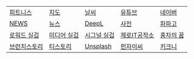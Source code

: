 <!-- 줄바꾸기는 행 끝에 스페이스 두칸 입력 -->
<!-- 표 셀 내용 왼쪽정렬 :--- , 오른쪽정렬 ---: , 가운데정렬 :---: -->
|  |  |  |  |  |  
|--|--|--|--|--|  
[피트니스](https://fit.shillashp.com/my/user-info/entrance-detail) | [지도](https://map.naver.com/) | [날씨](https://www.weather.go.kr/w/index.do) | [유튜브](https://www.youtube.com) | [네이버](https://www.naver.com)  
[NEWS](https://english.hani.co.kr/arti/english_edition) | [뉴스](https://news.naver.com) | [DeepL](https://www.deepl.com/en/write) | [사전](https://dict.naver.com) | [파파고](https://papago.naver.com/?sk=auto&tk=en)  
[로워드 실검](https://loword.co.kr/keywordTrend) | [미디어 실검](https://kdx.kr/service/searchtrend/view) | [시그널 실검](https://signal.bz/) | [제로IT공작소](https://blog.naver.com/zmsgfc) | [홍차의 꿈](https://jsb000.tistory.com/)  
[브런치스토리](https://brunch.co.kr/now) | [티스토리](https://www.tistory.com/category/current) | [Unsplash](https://unsplash.com/ko) |  [펀자이씨](https://imginn.com/punj_toon/) | [키크니](https://imginn.com/keykney/)  
